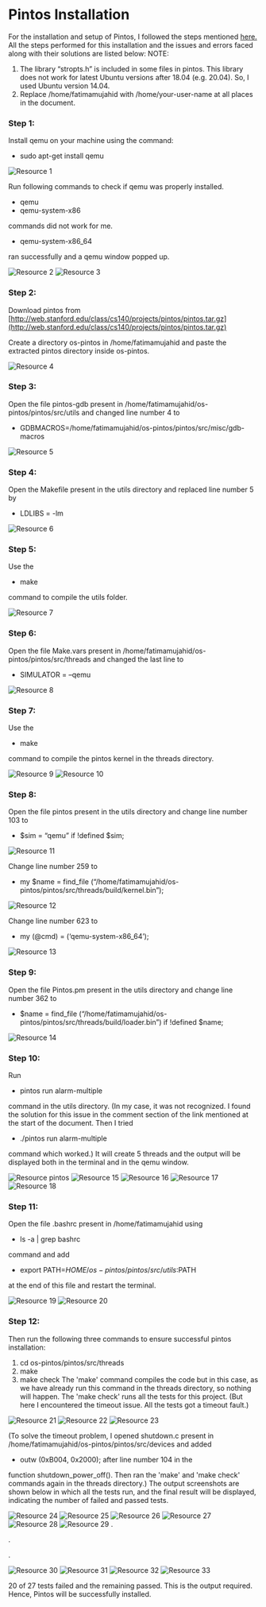 # Pintos Installation
For the installation and setup of Pintos, I followed the steps mentioned [here.](https://tssurya.wordpress.com/2014/08/16/installing-pintos-on-your-machine/)
All the steps performed for this installation and the issues and errors faced along with their solutions are listed below:
NOTE: 
1. The library “stropts.h” is included in some files in pintos. This library does not work for latest Ubuntu versions after 18.04 (e.g. 20.04). So, I used Ubuntu version 14.04.
2. Replace /home/fatimamujahid with /home/your-user-name at all places in the document.

### Step 1: 
Install qemu on your machine using the command: 
* sudo apt-get install qemu

![Resource 1](https://github.com/Fatima-Mujahid/pintos-installation/blob/main/Resources/1.png)

Run following commands to check if qemu was properly installed. 
* qemu
* qemu-system-x86 

commands did not work for me. 
* qemu-system-x86_64 

ran successfully and a qemu window popped up.

![Resource 2](https://github.com/Fatima-Mujahid/pintos-installation/blob/main/Resources/2.png)
![Resource 3](https://github.com/Fatima-Mujahid/pintos-installation/blob/main/Resources/3.png)

### Step 2: 
Download pintos from [http://web.stanford.edu/class/cs140/projects/pintos/pintos.tar.gz](http://web.stanford.edu/class/cs140/projects/pintos/pintos.tar.gz)

Create a directory os-pintos in /home/fatimamujahid and paste the extracted pintos directory inside os-pintos.

![Resource 4](https://github.com/Fatima-Mujahid/pintos-installation/blob/main/Resources/4.png)

### Step 3: 
Open the file pintos-gdb present in /home/fatimamujahid/os-pintos/pintos/src/utils and changed line number 4 to 
* GDBMACROS=/home/fatimamujahid/os-pintos/pintos/src/misc/gdb-macros

![Resource 5](https://github.com/Fatima-Mujahid/pintos-installation/blob/main/Resources/5.png)

### Step 4: 
Open the Makefile present in the utils directory and replaced line number 5 by 
* LDLIBS = -lm

![Resource 6](https://github.com/Fatima-Mujahid/pintos-installation/blob/main/Resources/6.png)

### Step 5: 
Use the 
* make 

command to compile the utils folder.

![Resource 7](https://github.com/Fatima-Mujahid/pintos-installation/blob/main/Resources/7.png)

### Step 6: 
Open the file Make.vars present in /home/fatimamujahid/os-pintos/pintos/src/threads and changed the last line to 
* SIMULATOR = –qemu

![Resource 8](https://github.com/Fatima-Mujahid/pintos-installation/blob/main/Resources/8.png)

### Step 7: 
Use the 
* make 

command to compile the pintos kernel in the threads directory.

![Resource 9](https://github.com/Fatima-Mujahid/pintos-installation/blob/main/Resources/9.png)
![Resource 10](https://github.com/Fatima-Mujahid/pintos-installation/blob/main/Resources/10.png)

### Step 8: 
Open the file pintos present in the utils directory and change line number 103 to 
* $sim = “qemu” if !defined $sim;

![Resource 11](https://github.com/Fatima-Mujahid/pintos-installation/blob/main/Resources/11.png)

Change line number 259 to 
* my $name = find_file (“/home/fatimamujahid/os-pintos/pintos/src/threads/build/kernel.bin”);

![Resource 12](https://github.com/Fatima-Mujahid/pintos-installation/blob/main/Resources/12.png)

Change line number 623 to 
* my (@cmd) = (‘qemu-system-x86_64’);

![Resource 13](https://github.com/Fatima-Mujahid/pintos-installation/blob/main/Resources/13.png)

### Step 9: 
Open the file Pintos.pm present in the utils directory and change line number 362 to  
* $name = find_file (“/home/fatimamujahid/os-pintos/pintos/src/threads/build/loader.bin”) if !defined $name;

![Resource 14](https://github.com/Fatima-Mujahid/pintos-installation/blob/main/Resources/14.png)

### Step 10: 
Run 
* pintos run alarm-multiple

command in the utils directory. (In my case, it was not recognized. I found the solution for this issue in the comment section of the link mentioned at the start of the document. Then I tried 
* ./pintos run alarm-multiple 

command which worked.) 
It will create 5 threads and the output will be displayed both in the terminal and in the qemu window.

![Resource pintos](https://github.com/Fatima-Mujahid/pintos-installation/blob/main/Resources/pintos.png)
![Resource 15](https://github.com/Fatima-Mujahid/pintos-installation/blob/main/Resources/15.png)
![Resource 16](https://github.com/Fatima-Mujahid/pintos-installation/blob/main/Resources/16.png)
![Resource 17](https://github.com/Fatima-Mujahid/pintos-installation/blob/main/Resources/17.png)
![Resource 18](https://github.com/Fatima-Mujahid/pintos-installation/blob/main/Resources/18.png)

### Step 11: 
Open the file .bashrc present in /home/fatimamujahid using 
* ls -a | grep bashrc 

command and add 
* export PATH=$HOME/os-pintos/pintos/src/utils:$PATH 

at the end of this file and restart the terminal.

![Resource 19](https://github.com/Fatima-Mujahid/pintos-installation/blob/main/Resources/19.png)
![Resource 20](https://github.com/Fatima-Mujahid/pintos-installation/blob/main/Resources/20.png)

### Step 12: 
Then run the following three commands to ensure successful pintos installation:
1. cd os-pintos/pintos/src/threads
2. make
3. make check
The 'make' command compiles the code but in this case, as we have already run this command in the threads directory, so nothing will happen. The 'make check' runs all the tests for this project. (But here I encountered the timeout issue. All the tests got a timeout fault.) 

![Resource 21](https://github.com/Fatima-Mujahid/pintos-installation/blob/main/Resources/21.png)
![Resource 22](https://github.com/Fatima-Mujahid/pintos-installation/blob/main/Resources/22.png)
![Resource 23](https://github.com/Fatima-Mujahid/pintos-installation/blob/main/Resources/23.png)

(To solve the timeout problem, I opened shutdown.c present in /home/fatimamujahid/os-pintos/pintos/src/devices and added 
* outw (0xB004, 0x2000); after line number 104 in the

function shutdown_power_off(). Then ran the 'make' and 'make check' commands again in the threads directory.)
The output screenshots are shown below in which all the tests run, and the final result will be displayed, indicating the number of failed and passed tests.

![Resource 24](https://github.com/Fatima-Mujahid/pintos-installation/blob/main/Resources/24.png)
![Resource 25](https://github.com/Fatima-Mujahid/pintos-installation/blob/main/Resources/25.png)
![Resource 26](https://github.com/Fatima-Mujahid/pintos-installation/blob/main/Resources/26.png)
![Resource 27](https://github.com/Fatima-Mujahid/pintos-installation/blob/main/Resources/27.png)
![Resource 28](https://github.com/Fatima-Mujahid/pintos-installation/blob/main/Resources/28.png)
![Resource 29](https://github.com/Fatima-Mujahid/pintos-installation/blob/main/Resources/29.png)
.

.

.

![Resource 30](https://github.com/Fatima-Mujahid/pintos-installation/blob/main/Resources/30.png)
![Resource 31](https://github.com/Fatima-Mujahid/pintos-installation/blob/main/Resources/31.png)
![Resource 32](https://github.com/Fatima-Mujahid/pintos-installation/blob/main/Resources/32.png)
![Resource 33](https://github.com/Fatima-Mujahid/pintos-installation/blob/main/Resources/33.png)

20 of 27 tests failed and the remaining passed. This is the output required. 
Hence, Pintos will be successfully installed.
